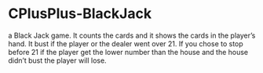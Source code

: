 # CPlusPlus-BlackJack
a Black Jack game. It counts the cards and it shows the cards in the player’s hand. It bust if the player or the dealer went over 21. If you chose to stop before 21 if the player get the lower number than the house and the house didn’t bust the player will lose.
